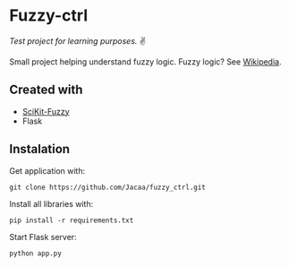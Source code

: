 # Fuzzy-ctrl

*Test project for learning purposes.* :v:

Small project helping understand fuzzy logic. Fuzzy logic? See [Wikipedia](https://en.wikipedia.org/wiki/Fuzzy_logic).

## Created with
* [SciKit-Fuzzy](http://pythonhosted.org/scikit-fuzzy/overview.html)
* Flask

## Instalation
Get application with:
```
git clone https://github.com/Jacaa/fuzzy_ctrl.git
```
Install all libraries with:
```
pip install -r requirements.txt
```
Start Flask server:
```
python app.py
```
